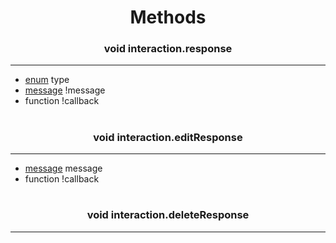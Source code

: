 <h1 align="center">Methods</h1>
<h3 align="center"> void interaction.response</h3>

---
* [enum](responceenums.md) type
* [message](cmessage.md) !message
* function !callback

<h1></h1>
<h3 align="center"> void interaction.editResponse</h3>

---
* [message](cmessage.md) message
* function !callback

<h1></h1>
<h3 align="center"> void interaction.deleteResponse</h3>

---

<h1></h1>
